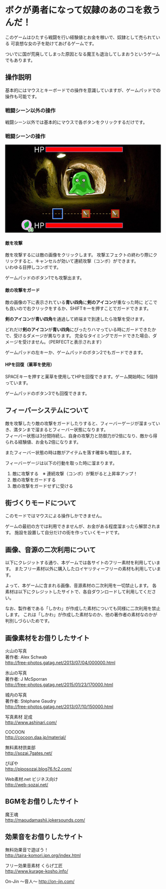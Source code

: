 ﻿# ボクが勇者になって奴隷のあのコを救うんだ！

このゲームはひたすら戦闘を行い経験値とお金を稼いで、奴隷として売られている
可哀想な女の子を助けてあげるゲームです。

ついでに国が荒廃してしまった原因となる魔王も退治してしまおうというゲームでもあります。

## 操作説明

基本的にはマウスとキーボードでの操作を意識していますが、ゲームパッドでの
操作も可能です。

### 戦闘シーン以外の操作
戦闘シーン以外では基本的にマウスで各ボタンをクリックするだけです。

### 戦闘シーンの操作
![戦闘画面](/image/help/screen_battle.jpg)

#### 敵を攻撃

敵を攻撃するには敵の画像をクリックします。
攻撃エフェクトの終わり際にクリックすると、キャンセルが効いて連続攻撃（コンボ）ができます。  
いわゆる目押しコンボです。

ゲームパッドのボタン1でも攻撃出ます。

#### 敵の攻撃をガード

敵の画像の下に表示されている**青い四角**に**剣のアイコン**が重なった時に
どこでも良いので右クリックをするか、SHIFTキーを押すことでガードできます。

**剣のアイコン**が**青い四角**を通過して終端まで到達したら攻撃を受けます。

どれだけ**剣のアイコン**が**青い四角**にぴったりハマっている時にガードできたかで、受けるダメージが異なります。
完全なタイミングでガードできた場合、ダメージを受けません。（PERFECTと表示されます）

ゲームパッドの左キーか、ゲームパッドのボタン2でもガードできます。

#### HPを回復（薬草を使用）

SPACEキーを押すと薬草を使用してHPを回復できます。ゲーム開始時に 5個持っています。

ゲームパッドのボタン3でも回復できます。

## フィーバーシステムについて

敵を攻撃したり敵の攻撃をガードしたりすると、フィーバーゲージが溜まっていき、満タンまで溜まるとフィーバー状態になります。  
フィーバー状態は3分間持続し、自身の攻撃力と防御力が2倍になり、敵から得られる経験値、お金も2倍になります。

またフィーバー状態の時は敵がアイテムを落す確率も増加します。

フィーバーゲージは以下の行動を取った時に溜まります。

1. 敵に攻撃する　※ 連続攻撃（コンボ）が繋がると上昇率アップ！
2. 敵の攻撃をガードする
3. 敵の攻撃をガードせずに受ける

## 街づくりモードについて

このモードではマウスによる操作しかできません。

ゲームの最初の方では利用できませんが、お金がある程度溜まったら解禁されます。
施設を設置して自分だけの街を作っていくモードです。


## 画像、音源の二次利用について

以下にクレジットする通り、本ゲームでは各サイトのフリー素材を利用しています。
またフリー素材以外に購入したロイヤリティーフリーの素材も利用しています。

よって、本ゲームに含まれる画像、音源素材の二次利用を一切禁止します。
各素材は以下にクレジットしたサイトで、各自ダウンロードして利用してください。

なお、製作者である「しかわ」が作成した素材についても同様に二次利用を禁止します。
これは「しかわ」が作成した素材なのか、他の著作者の素材なのかが判別しづらいためです。

## 画像素材をお借りしたサイト

火山の写真  
著作者: Alex Schwab  
http://free-photos.gatag.net/2013/07/04/000000.html

氷山の写真  
著作者: J McSporran  
http://free-photos.gatag.net/2015/01/23/170000.html

城内の写真  
著作者: Stéphane Gaudry  
http://free-photos.gatag.net/2013/07/10/150000.html

写真素材 足成  
http://www.ashinari.com/

COCOON  
http://cocoon.daa.jp/material/  

無料素材倶楽部  
http://sozai.7gates.net/

ぴぽや  
http://piposozai.blog76.fc2.com/

Web素材.net ビジネス向け  
http://web-sozai.net/


## BGMをお借りしたサイト

魔王魂  
http://maoudamashii.jokersounds.com/


## 効果音をお借りしたサイト

無料効果音で遊ぼう！  
http://taira-komori.jpn.org/index.html

フリー効果音素材 くらげ工匠   
http://www.kurage-kosho.info/

On-Jin ～音人～
http://on-jin.com/